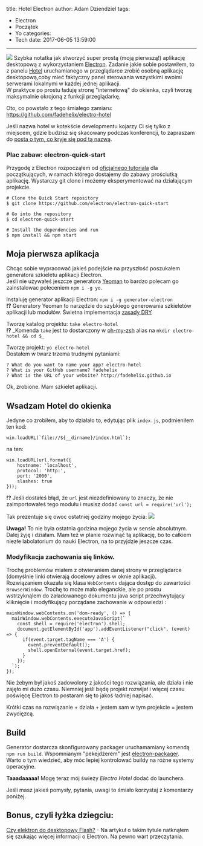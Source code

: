 title: Hotel Electron
author: Adam Dziendziel
tags:
  - Electron
  - Początek
  - Yo
categories:
  - Tech
date: 2017-06-05 13:59:00
---
![](/images/hotel-electron-intro.jpg)
Szybka notatka jak stworzyć super prostą (moją pierwszą!) aplikację desktopową z wykorzystaniem [Electron](https://electron.atom.io/).
Zadanie jakie sobie postawiłem, to z panelu [Hotel](https://github.com/typicode/hotel) uruchamianego w przeglądarce zrobić osobną aplikację desktopową,coby mieć faktyczny panel sterowania wszystkimi swoimi serwerami lokalnymi w każdej jednej aplikacji.   
W praktyce po prostu ładuję stronę "internetową" do okienka, czyli tworzę maksymalnie okrojoną z funkcji przeglądarkę. 

Oto, co powstało z tego śmiałego zamiaru: https://github.com/fadehelix/electro-hotel


Jeśli nazwa hotel w kotekście developmentu kojarzy Ci się tylko z miejscem, gdzie budzisz się skacowany podczas konferencji, to zapraszam do [posta o tym, co kryje się pod tą nazwą](/jest-hotel-jest-impreza).


### Plac zabaw: electron-quick-start

Przygodę z Electron rozpocząłem od [oficjalnego tutoriala](https://electron.atom.io/docs/tutorial/quick-start/) dla początkujących, w ramach którego dostajemy do zabawy prościutką aplikację. Wystarczy git clone i możemy eksperymentować na działającym projekcie.
```
# Clone the Quick Start repository
$ git clone https://github.com/electron/electron-quick-start

# Go into the repository
$ cd electron-quick-start

# Install the dependencies and run
$ npm install && npm start
```

## Moja pierwsza aplikacja

Chcąc sobie wypracować jakieś podejście na przyszłość poszukałem generatora szkieletu aplikacji Electron.    
Jeśli nie używałeś jeszcze generatora [Yeoman](http://yeoman.io/) to bardzo polecam go zainstalowac poleceniem `npm i -g yo`.

Instaluję generator aplikacji Electron: `npm i -g generator-electron`   
__!?__ Generatory Yeoman to narzędzie do szybkiego generowania szkieletów aplikacji lub modułów. Świetna implementacja [zasady DRY](http://programmer.97things.oreilly.com/wiki/index.php/Don%27t_Repeat_Yourself)  

Tworzę katalog projektu: `take electro-hotel`   
__!?__ _Komenda `take` jest to dostarczony w [oh-my-zsh](https://github.com/robbyrussell/oh-my-zsh) alias na `mkdir electro-hotel && cd $_`   

Tworzę projekt: `yo electro-hotel`    
Dostałem w twarz trzema trudnymi pytaniami:
```
? What do you want to name your app? electro-hotel
? What is your GitHub username? fadehelix
? What is the URL of your website? http://fadehelix.github.io
```
Ok, zrobione. Mam szkielet aplikacji.

## Wsadzam Hotel do okienka

Jedyne co zrobiłem, aby to działało to, edytując plik `index.js`, podmieniłem ten kod:
```
win.loadURL(`file://${__dirname}/index.html`);
```
na ten:
```
win.loadURL(url.format({
	hostname: 'localhost',
	protocol: 'http:',
	port: '2000',
	slashes: true
}));
```

__!?__ Jeśli dostałeś błąd, że `url` jest niezdefiniowany to znaczy, że nie zaimportowałeś tego modułu i musisz dodać `const url = require('url');`

Tak prezentuje się owoc ostatniej godziny mojego życia:
![](/images/electro-hotel-screen-app-1.png)

__Uwaga!__ To nie była ostatnia godzina mojego życia w sensie absolutnym. Dalej żyję i działam. Mam też w planie rozwinąć tą aplikację, bo to całkiem niezłe labolatorium do nauki Electron, na to przyjdzie jeszcze czas. 

### Modyfikacja zachowania się linków.
Trochę problemów miałem z otwieraniem danej strony w przeglądarce (domyślnie linki otwierają docelowy adres w oknie aplikacji).   
Rozwiązaniem okazała się klasa `WebContents` dająca dostęp do zawartości `BrowserWindow`. Trochę to może mało eleganckie, ale po prostu wstrzyknąlem do załadowanego dokumentu java script przechwytujący kliknięcie i modyfikujący porządane zachowanie w odpowiedzi :
```
mainWindow.webContents.on('dom-ready', () => {
  mainWindow.webContents.executeJavaScript(`
    const shell = require('electron').shell;
    document.getElementById('app').addEventListener("click", (event) => {
      if(event.target.tagName === 'A') {
        event.preventDefault();					
        shell.openExternal(event.target.href);
      }
    });
  `);
});
```
Nie żebym był jakoś zadowolony z jakości tego rozwiązania, ale działa i nie zajęło mi dużo czasu. Niemniej jeśli będę projekt rozwijał i więcej czasu poświęcę Electron to postaram się to jakoś ładniej napisać.

Krótki czas na rozwiązanie + działa + jestem sam w tym projekcie = jestem zwycięzcą.

## Build
Generator dostarcza skonfigurowany packager uruchamamiany komendą `npm run build`. Wspomnianym "pekejdżerem" jest [electron-packager](https://www.christianengvall.se/electron-packager-tutorial/).    
Warto o tym wiedzieć, aby móc lepiej kontrolować buildy na różne systemy operacyjne.


__Taaadaaaaa!__ Mogę teraz mój świeży _Electro Hotel_ dodać do launchera.

Jeśli masz jakieś pomysły, pytania, uwagi to śmiało korzystaj z komentarzy poniżej.


## Bonus, czyli łyżka dziegciu: 
[Czy elektron do desktopowy Flash?](https://josephg.com/blog/electron-is-flash-for-the-desktop/) - Na artykuł o takim tytule natknąłem się szukając więcej informacji o Electron. Na pewno wart przeczytania.